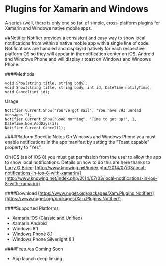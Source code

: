 Plugins for Xamarin and Windows
===============

A series (well, there is only one so far) of simple, cross-platform plugins for Xamarin and Windows native mobile apps. 

##Notifier
Notifier provides a consistent and easy way to show local notifications from within a native mobile app with a single line of code. Notifications are handled and displayed natively for each respective platform OS so they will appear in the notification center on iOS, Android and Windows Phone and will display a toast on Windows and Windows Phone.

####Methods

    void Show(string title, string body);
    void Show(string title, string body, int id, DateTime notifyTime);
    void Cancel(int id);

Usage:

    Notifier.Current.Show("You've got mail", "You have 793 unread messages!");
    Notifier.Current.Show("Good morning", "Time to get up!", 1, DateTime.Now.AddDays(1);
    Notifier.Current.Cancel(1);

####Platform Specific Notes
On Windows and Windows Phone you must enable notifications in the app manifest by setting the "Toast capable" property to "Yes".

On iOS (as of iOS 8) you must get permission from the user to allow the app to show local notifications.  Details on how to do this are here thanks to [Larry O'Brien](https://twitter.com/lobrien): [http://www.knowing.net/index.php/2014/07/03/local-notifications-in-ios-8-with-xamarin/](http://www.knowing.net/index.php/2014/07/03/local-notifications-in-ios-8-with-xamarin/)

####Download
[https://www.nuget.org/packages/Xam.Plugins.Notifier/](https://www.nuget.org/packages/Xam.Plugins.Notifier/)

####Supported Platforms
* Xamarin.iOS (Classic and Unified)
* Xamarin.Android
* Windows 8.1
* Windows Phone 8.1
* Windows Phone Silverlight 8.1

####Features Coming Soon
* App launch deep linking
